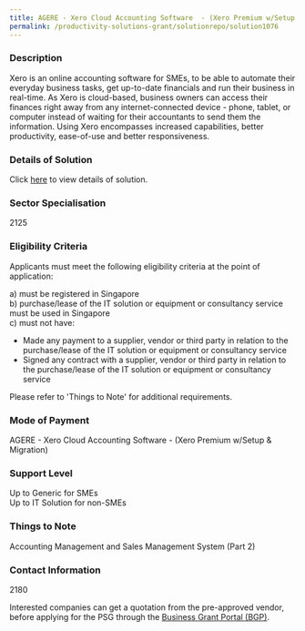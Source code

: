 ```yaml
---
title: AGERE - Xero Cloud Accounting Software  - (Xero Premium w/Setup & Migration)
permalink: /productivity-solutions-grant/solutionrepo/solution1076
---
```


### Description

Xero is an online accounting software for SMEs, to be able to automate their everyday business tasks, get up-to-date financials and run their business in real-time. As Xero is cloud-based, business owners can access their finances right away from any internet-connected device - phone, tablet, or computer instead of waiting for their accountants to send them the information. Using Xero encompasses increased capabilities, better productivity, ease-of-use and better responsiveness.

### Details of Solution

Click <a href='Agere Accounting & Advisory Pte Ltd' target='_blank' rel='noopener'>here</a> to view details of solution.

### Sector Specialisation

 2125 

### Eligibility Criteria

Applicants must meet the following eligibility criteria at the point of application:

a) must be registered in Singapore <br>
b) purchase/lease of the IT solution or equipment or consultancy service must be used in Singapore <br>
c) must not have:
- Made any payment to a supplier, vendor or third party in relation to the purchase/lease of the IT solution or equipment or consultancy service
- Signed any contract with a supplier, vendor or third party in relation to the purchase/lease of the IT solution or equipment or consultancy service

Please refer to 'Things to Note' for additional requirements.

### Mode of Payment
AGERE - Xero Cloud Accounting Software  - (Xero Premium w/Setup & Migration)

### Support Level
Up to Generic for SMEs <br>
Up to IT Solution for non-SMEs

### Things to Note
Accounting Management and Sales Management System (Part 2)

### Contact Information
2180

Interested companies can get a quotation from the pre-approved vendor, before applying for the PSG through the <a target='_blank' rel='noopener' href='https://www.businessgrants.gov.sg/'>Business Grant Portal (BGP)</a>.
